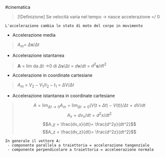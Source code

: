 #cinematica 
>[!Definizione]
>Se velocità varia nel tempo -> nasce accelerazione =/ 0

	L'accelerazione cambia lo stato di moto del corpo in movimento

- Accelerazione media
>$A_m$= $\Delta$**v**/$\Delta t$
> 
- Accelerazione istantanea
>**A** = lim da $\Delta$t ->0 di $\Delta$**v**$/ \Delta t$ = $d$**v**/$dt$ = $d^2$**s**/$dt^2$ 

- Accelerazione in coordinate cartesiane 
>$A_m$  = $V_2 - V_1 / t_2 - t_1$ = $\Delta V/\Delta t$

- Accelerazione istantanea in coordinate cartesiane
> $$A = \lim_{\Delta t\to 0} A_m = \lim_{\Delta t\to 0}(V(t+\Delta t)-V(t))/\Delta t = dV/dt$$ $$A_x = dv_x/dt = d^2x/dt^2 $$ $$A_y = \frac{dv_x}{dt}= \frac{d^2y}{dt^2}$$$$A_z = \frac{dv_z}{dt}= \frac{d^2z}{dt^2}$$

	In generale il vettore A:
	 - componente parallela a traiettoria = accelerazione tangenziale
	 - componente perpendicolare a traiettoria = acceleerazione normale